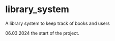 # library_system
A library system to keep track of books and users

06.03.2024 the start of the project.